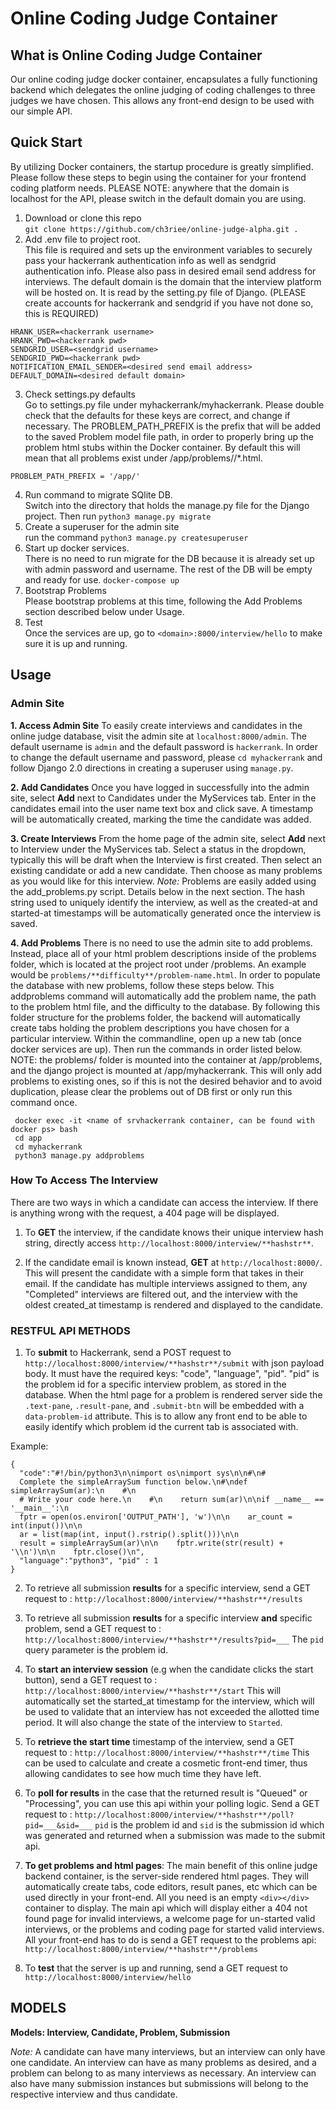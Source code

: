 # Online Coding Judge Container
## What is Online Coding Judge Container
Our online coding judge docker container, encapsulates a fully functioning backend which delegates the online judging of coding challenges to three judges we have chosen. This allows any front-end design to be used with our simple API.

## Quick Start 
By utilizing Docker containers, the startup procedure is greatly simplified. 
Please follow these steps to begin using the container for your frontend coding platform needs. PLEASE NOTE: anywhere that the domain is localhost for the API, please switch in the default domain you are using.

 1. Download or clone this repo </br>
  `git clone https://github.com/ch3riee/online-judge-alpha.git .`
 2. Add .env file to project root. </br>
 This file is required and sets up the environment variables to securely pass your hackerrank authentication info as well as sendgrid authentication info. Please also pass in desired email send address for interviews. The default domain is the domain that the interview platform will be hosted on. It is read by the setting.py file of Django. (PLEASE create accounts for hackerrank and sendgrid if you have not done so, this is REQUIRED)
  ```
  HRANK_USER=<hackerrank username>
  HRANK_PWD=<hackerrank pwd>
  SENDGRID_USER=<sendgrid username>
  SENDGRID_PWD=<hackerrank pwd>
  NOTIFICATION_EMAIL_SENDER=<desired send email address>
  DEFAULT_DOMAIN=<desired default domain>

  ```
 3. Check settings.py defaults </br>
 Go to settings.py file under myhackerrank/myhackerrank. Please double check that the defaults for these keys are correct, and change if necessary. The PROBLEM_PATH_PREFIX is the prefix that will be added to the saved Problem model file path, in order to properly bring up the problem html stubs within the Docker container. By default this will mean that all problems exist under /app/problems/<difficulty>/*.html. 
 ```
 PROBLEM_PATH_PREFIX = '/app/'
 ```
 4. Run command to migrate SQlite DB. </br>
 Switch into the directory that holds the manage.py file for the Django project. Then run
 `python3 manage.py migrate`
 5. Create a superuser for the admin site </br>
 run the command `python3 manage.py createsuperuser`
 6. Start up docker services.</br>
  There is no need to run migrate for the DB because it is already set up with admin password and username. The rest of the DB   will be empty and ready for use.
   `docker-compose up`
 7. Bootstrap Problems </br>
   Please bootstrap problems at this time, following the Add Problems section described below under Usage.
 8. Test </br>
    Once the services are up, go to `<domain>:8000/interview/hello`  to make sure it is up and running.
    
## Usage

### Admin Site
**1. Access Admin Site**
To easily create interviews and candidates in the online judge database, visit the admin site at `localhost:8000/admin`.  The default username is `admin` and the default password is `hackerrank`. In order to change the default username and password, please `cd myhackerrank` and follow Django 2.0 directions in creating a superuser using `manage.py`. 

**2. Add Candidates**
Once you have logged in successfully into the admin site, select **Add** next to Candidates under the MyServices tab.  Enter in the candidates email into the user name text box and click save. A timestamp will be automatically created, marking the time the candidate was added. 

**3. Create Interviews**
From the home page of the admin site, select  **Add** next to Interview under the MyServices tab. Select a status in the dropdown, typically this will be draft when the Interview is first created. Then select an existing candidate or add a new candidate. Then choose as many problems as you would like for this interview. *Note:* Problems are easily added using the add_problems.py script. Details below in the next section. The hash string used to uniquely identify the interview, as well as the created-at and started-at timestamps will be automatically generated once the interview is saved.

**4. Add Problems**
There is no need to use the admin site to add problems. Instead, place all of your html problem descriptions inside of the problems folder, which is located at the project root under /problems. An example would be `problems/**difficulty**/problem-name.html`. In order to populate the database with new problems, follow these steps below. This addproblems command will automatically add the problem name, the path to the problem html file, and the difficulty to the database. By following this folder structure for the problems folder, the backend will automatically create tabs holding the problem descriptions you have chosen for a particular interview. Within the commandline, open up a new tab (once docker services are up). Then run the commands in order listed below.  NOTE: the problems/ folder is mounted into the container at /app/problems, and the django project is mounted at /app/myhackerrank. This will only add problems to existing ones, so if this is not the desired behavior and to avoid duplication, please clear the problems out of DB first or only run this command once.
   ```
    docker exec -it <name of srvhackerrank container, can be found with docker ps> bash
    cd app
    cd myhackerrank
    python3 manage.py addproblems
   ```

### How To Access The Interview 
There are two ways in which a candidate can access the interview. If there is anything wrong with the request, a 404 page will be displayed.
1) To **GET** the interview, if the candidate knows their unique interview hash string, directly access `http://localhost:8000/interview/**hashstr**`.

2) If the candidate email is known instead, **GET** at `http://localhost:8000/`. This will present the candidate with a simple form that takes in their email. If the candidate has multiple interviews assigned to them, any "Completed" interviews are filtered out, and the interview with the oldest created_at timestamp is rendered and displayed to the candidate. 

### RESTFUL API METHODS
1) To **submit** to Hackerrank, send a POST request to `http://localhost:8000/interview/**hashstr**/submit` with json payload body.  It must have the required keys: "code", "language", "pid". "pid" is the problem id for a specific interview problem, as stored in the database. When the html page for a problem is rendered server side  the `.text-pane`, `.result-pane`, and `.submit-btn` will be embedded with a `data-problem-id` attribute. This is to allow  any front end to be able to easily identify which problem id the current tab is associated with. 

Example: 
  ```
  { 
    "code":"#!/bin/python3\n\nimport os\nimport sys\n\n#\n# 
    Complete the simpleArraySum function below.\n#\ndef simpleArraySum(ar):\n    #\n   
    # Write your code here.\n    #\n    return sum(ar)\n\nif __name__ == '__main__':\n    
    fptr = open(os.environ['OUTPUT_PATH'], 'w')\n\n    ar_count = int(input())\n\n    
    ar = list(map(int, input().rstrip().split()))\n\n  
    result = simpleArraySum(ar)\n\n    fptr.write(str(result) + '\\n')\n\n    fptr.close()\n",
    "language":"python3", "pid" : 1
  }
  ```

2) To retrieve all submission **results** for a specific interview, send a GET request to :
`http://localhost:8000/interview/**hashstr**/results`

3) To retrieve all submission **results** for a specific interview **and** specific problem, send a GET request to :
`http://localhost:8000/interview/**hashstr**/results?pid=___`
The `pid` query parameter is the problem id.

4) To **start an interview session**  (e.g when the candidate clicks the start button), send a GET request to :
`http://localhost:8000/interview/**hashstr**/start`
This will automatically set the started_at timestamp for the interview, which will be used to validate that an interview has not exceeded the allotted time period. It will also change the state of the interview to `Started`.

5) To **retrieve the start time** timestamp of the interview, send a GET request to :
`http://localhost:8000/interview/**hashstr**/time`
This can be used to calculate and create a cosmetic front-end timer, thus allowing candidates to see how much time they have left.

6) To **poll for results** in the case that the returned result is "Queued" or "Processing", you can use this api within your polling logic. Send a GET request to :
`http://localhost:8000/interview/**hashstr**/poll?pid=___&sid=___`
`pid` is the  problem id and `sid` is the submission id which was generated and returned when a submission was made to the submit api.

7) **To get problems and html pages**: The main benefit of this online judge backend container, is the server-side rendered html pages. They will automatically create tabs, code editors, result panes,  etc which can be used directly in your front-end. All you need is an empty `<div></div>` container to display. The main api which will display either a 404 not found page for invalid interviews, a welcome page for un-started valid interviews, or the problems and coding page for started valid interviews. All your front-end has to do is send a GET request to the problems api:
`http://localhost:8000/interview/**hashstr**/problems`

8) To **test** that the server is up and running, send a GET request to
`http://localhost:8000/interview/hello`

## MODELS
 **Models: Interview, Candidate, Problem, Submission**
 
*Note:* A candidate can have many interviews, but an interview can only have one candidate. An interview can have as many problems as desired, and a problem can belong to as many interviews as necessary. An interview can also have many submission instances but submissions will belong to the respective interview and thus candidate.

